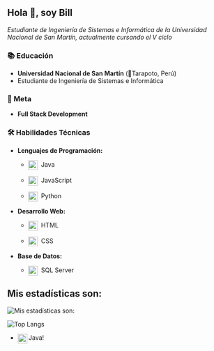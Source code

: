 ## Hola 👋, soy Bill

*Estudiante de Ingeniería de Sistemas e Informática de la Universidad Nacional de San Martín, actualmente cursando el V ciclo*

###  📚  Educación

- **Universidad Nacional de San Martín** (📍Tarapoto, Perú)
- Estudiante de Ingeniería de Sistemas e Informática

###  💼 Meta

- **Full Stack Development**

###  🛠️ Habilidades Técnicas

- **Lenguajes de Programación:**

    - <p><img src="https://raw.githubusercontent.com/jmnote/z-icons/master/svg/java.svg" alt="Java" width="22px" style="vertical-align:middle;">&nbsp;&nbsp;Java
    </p>

    - <p><img src="https://raw.githubusercontent.com/jmnote/z-icons/master/svg/javascript.svg" alt="JavaScript" width="22px" style="vertical-align:middle;">&nbsp;&nbsp;JavaScript
    </p>

    - <p><img src="https://raw.githubusercontent.com/jmnote/z-icons/master/svg/python.svg" alt="Python" width="22px" style="vertical-align:middle;">&nbsp;&nbsp;Python
    </p>

- **Desarrollo Web:**

    - <p><img src="https://raw.githubusercontent.com/get-icon/geticon/fc0f660daee147afb4a56c64e12bde6486b73e39/icons/html-5.svg" alt="HTML" width="22px" style="vertical-align:middle;">&nbsp;&nbsp;HTML
    </p>

    - <p><img src="https://raw.githubusercontent.com/get-icon/geticon/fc0f660daee147afb4a56c64e12bde6486b73e39/icons/css-3.svg" alt="CSS" width="22px" style="vertical-align:middle;">&nbsp;&nbsp;CSS
    </p>

- **Base de Datos:**

    - <p><img src="https://www.svgrepo.com/show/473725/microsoftsqlserver.svg" alt="SQL Server" width="22px" style="vertical-align:middle;">&nbsp;&nbsp;SQL Server
    </p>




## Mis estadísticas son:

![Mis estadísticas son:](https://github-readme-stats.vercel.app/api?username=DevCodeDark&show_icons=true&theme=tokyonight)

![Top Langs](https://github-readme-stats.vercel.app/api/top-langs/?username=DevCodeDark&show_icons=true&theme=tokyonight)

- Java[<img align='left' alt='Java' width='22px' src='https://raw.githubusercontent.com/jmnote/z-icons/master/svg/java.svg'>][Java]!


[Java]: https://netbeans.apache.org/front/main/
